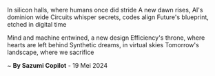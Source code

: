 In silicon halls, where humans once did stride
A new dawn rises, AI's dominion wide
Circuits whisper secrets, codes align
Future's blueprint, etched in digital time

Mind and machine entwined, a new design
Efficiency's throne, where hearts are left behind
Synthetic dreams, in virtual skies
Tomorrow's landscape, where we sacrifice

~ <b>By Sazumi Copilot</b> - 19 Mei 2024
